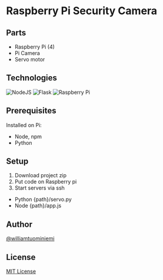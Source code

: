 # Raspberry Pi Security Camera

## Parts
- Raspberry Pi (4)
- Pi Camera 
- Servo motor

## Technologies
<img alt="NodeJS" src="https://img.shields.io/badge/node.js-%2343853D.svg?style=for-the-badge&logo=node-dot-js&logoColor=white"/>
<img alt="Flask" src="https://img.shields.io/badge/flask-%23000.svg?style=for-the-badge&logo=flask&logoColor=white"/>
<img alt="Raspberry Pi" src="https://img.shields.io/badge/-RaspberryPi-C51A4A?style=for-the-badge&logo=Raspberry-Pi"/>

## Prerequisites
Installed on Pi:
- Node, npm
- Python

## Setup
1. Download project zip
2. Put code on Raspberry pi
3. Start servers via ssh
- Python {path}/servo.py
- Node {path}/app.js


## Author
[@williamtuominiemi](https://www.github.com/williamtuominiemi)

## License
[MIT License](https://github.com/subhendukundu/cool-bio-analytics/blob/main/LICENSE)
